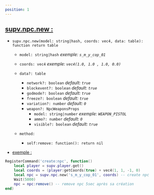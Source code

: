 ```yaml
---
position: 1
---
```


<h2><u>supv.npc.new :</u></h2>

* `supv.npc.new(model: string|hash, coords: vec4, data: table): function return table`
    * `model: string|hash` *exemple: `s_m_y_cop_01`*
    * `coords: vec4` *exemple: `vec4(1.0, 1.0 , 1.0, 0.0)`*
    * `data?: table`
        * `network?: boolean` *default: `true`*
        * `blockevent?: boolean` *default: `true`*
        * `godmode?: boolean` *default: `true`*
        * `freeze?: boolean` *default: `true`*
        * `variation?: number` *default: `0`*
        * `weapon?: NpcWeaponsProps`
            * `model: string|number` *exemple: `WEAPON_PISTOL`*
            * `ammo?: number` *default: `0`*
            * `visible?: boolean` *default: `true`*

    * `method:`
        * `self:remove: function(): return nil`

- <p><u>exemple :</u></p>

```lua
RegisterCommand('create:npc', function()
    local player = supv.player.get()
    local coords = (player:getCoords(true) + vec4(1, 1, -1, 0)
    local npc = supv.npc.new('s_m_y_cop_01', coords) -- create npc
    Wait(5000)
    npc = npc:remove() -- remove npc 5sec après sa création
end)
```